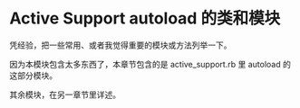 # Active Support autoload 的类和模块

凭经验，把一些常用、或者我觉得重要的模块或方法列举一下。

因为本模块包含太多东西了，本章节包含的是 active_support.rb 里 autoload 的这部分模块。

其余模块，在另一章节里详述。
